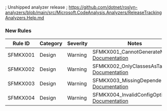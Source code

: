﻿; Unshipped analyzer release
; https://github.com/dotnet/roslyn-analyzers/blob/main/src/Microsoft.CodeAnalysis.Analyzers/ReleaseTrackingAnalyzers.Help.md

### New Rules

Rule ID | Category | Severity | Notes
--------|----------|----------|--------------------
SFMKX001 |  Design  |  Warning | SFMKX001_CannotGenerateMocks, [Documentation](https://github.com/Bungalow64/SlowFox/blob/main/src/SlowFox.UnitTestMocks.xUnit/Documentation/RuleDocumentation.md)
SFMKX002 |  Design  |  Warning | SFMKX002_OnlyClassesAsTarget, [Documentation](https://github.com/Bungalow64/SlowFox/blob/main/src/SlowFox.UnitTestMocks.xUnit/Documentation/RuleDocumentation.md)
SFMKX003 |  Design  |  Warning | SFMKX003_MissingDependency, [Documentation](https://github.com/Bungalow64/SlowFox/blob/main/src/SlowFox.UnitTestMocks.xUnit/Documentation/RuleDocumentation.md)
SFMKX004 |  Design  |  Warning | SFMKX004_InvalidConfigOption, [Documentation](https://github.com/Bungalow64/SlowFox/blob/main/src/SlowFox.UnitTestMocks.xUnit/Documentation/RuleDocumentation.md)